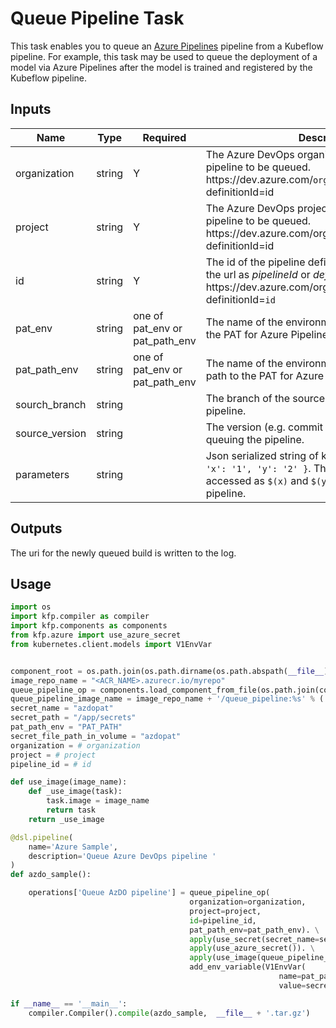 # Queue Pipeline Task

This task enables you to queue an [Azure Pipelines](https://docs.microsoft.com/en-us/azure/devops/pipelines/?view=azure-devops) pipeline from a Kubeflow pipeline. For example, this task may be used to queue the deployment of a model via Azure Pipelines after the model is trained and registered by the Kubeflow pipeline.

## Inputs

|Name|Type|Required|Description|
|---|---|---|---|
|organization|string|Y|The Azure DevOps organization that contains the pipeline to be queued. https[]()://dev.azure.com/`organization`/project/_build?definitionId=id|
|project|string|Y|The Azure DevOps project that contains the pipeline to be queued. https[]()://dev.azure.com/organization/`project`/_build?definitionId=id|
|id|string|Y|The id of the pipeline definition to queue. Shown in the url as *pipelineId* or *definitionId*. https[]()://dev.azure.com/organization/project/_build?definitionId=`id`|
|pat_env|string|one of pat_env or pat_path_env|The name of the environment variable containing the PAT for Azure Pipelines authentication|
|pat_path_env|string|one of pat_env or pat_path_env|The name of the environment variable containing a path to the PAT for Azure Pipelines authentication|
|sourch_branch|string||The branch of the source code for queuing the pipeline.|
|source_version|string||The version (e.g. commit id) of the source code for queuing the pipeline.|
|parameters|string||Json serialized string of key-values pairs e.g. `{ 'x': '1', 'y': '2' }`. These values can be accessed as `$(x)` and `$(y)` in the Azure Pipelines pipeline.|

## Outputs

The uri for the newly queued build is written to the log.

## Usage

```python
import os
import kfp.compiler as compiler
import kfp.components as components
from kfp.azure import use_azure_secret
from kubernetes.client.models import V1EnvVar


component_root = os.path.join(os.path.dirname(os.path.abspath(__file__)), ".")
image_repo_name = "<ACR_NAME>.azurecr.io/myrepo"
queue_pipeline_op = components.load_component_from_file(os.path.join(component_root, 'queue-pipeline\component.yaml'))
queue_pipeline_image_name = image_repo_name + '/queue_pipeline:%s' % ('latest')
secret_name = "azdopat"
secret_path = "/app/secrets"
pat_path_env = "PAT_PATH"
secret_file_path_in_volume = "azdopat"
organization = # organization
project = # project
pipeline_id = # id

def use_image(image_name):
    def _use_image(task):
        task.image = image_name
        return task
    return _use_image

@dsl.pipeline(
    name='Azure Sample',
    description='Queue Azure DevOps pipeline '
)
def azdo_sample():

    operations['Queue AzDO pipeline'] = queue_pipeline_op(
                                        organization=organization,
                                        project=project,
                                        id=pipeline_id,
                                        pat_path_env=pat_path_env). \
                                        apply(use_secret(secret_name=secret_name, secret_volume_mount_path=secret_path). \
                                        apply(use_azure_secret()). \
                                        apply(use_image(queue_pipeline_image_name)). \
                                        add_env_variable(V1EnvVar(
                                                            name=pat_path_env,
                                                            value=secret_path + "/" + secret_file_path_in_volume))

if __name__ == '__main__':
    compiler.Compiler().compile(azdo_sample,  __file__ + '.tar.gz')
```
